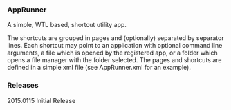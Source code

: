 ### AppRunner

A simple, WTL based, shortcut utility app.

The shortcuts are grouped in pages and (optionally) separated by separator lines. Each shortcut may point to an application with optional command line arguments, a file which is opened by the registered app, or a folder which opens a file manager with the folder selected. The pages and shortcuts are defined in a simple xml file (see AppRunner.xml for an example).

### Releases

2015.0115 Initial Release
